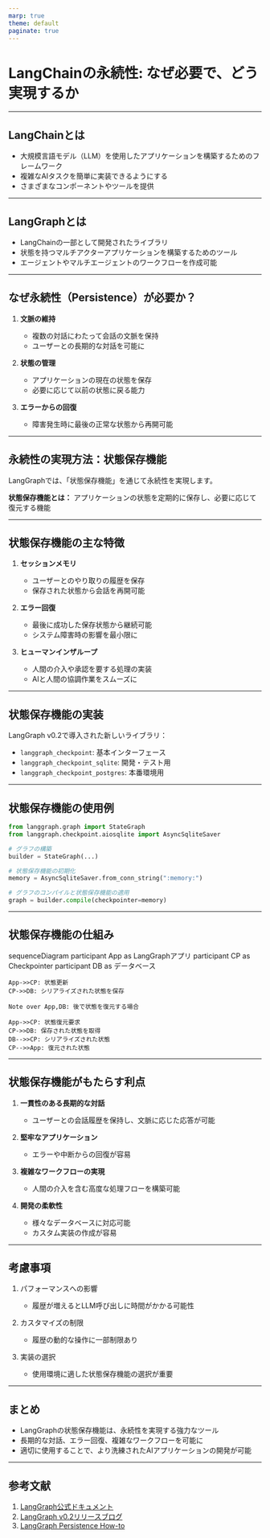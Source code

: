 ```yaml
---
marp: true
theme: default
paginate: true
---
```


# LangChainの永続性: なぜ必要で、どう実現するか

---

## LangChainとは

- 大規模言語モデル（LLM）を使用したアプリケーションを構築するためのフレームワーク
- 複雑なAIタスクを簡単に実装できるようにする
- さまざまなコンポーネントやツールを提供

---

## LangGraphとは

- LangChainの一部として開発されたライブラリ
- 状態を持つマルチアクターアプリケーションを構築するためのツール
- エージェントやマルチエージェントのワークフローを作成可能

---

## なぜ永続性（Persistence）が必要か？

1. **文脈の維持**
   - 複数の対話にわたって会話の文脈を保持
   - ユーザーとの長期的な対話を可能に

2. **状態の管理**
   - アプリケーションの現在の状態を保存
   - 必要に応じて以前の状態に戻る能力

3. **エラーからの回復**
   - 障害発生時に最後の正常な状態から再開可能

---

## 永続性の実現方法：状態保存機能

LangGraphでは、「状態保存機能」を通じて永続性を実現します。

**状態保存機能とは：**
アプリケーションの状態を定期的に保存し、必要に応じて復元する機能

---

## 状態保存機能の主な特徴

1. **セッションメモリ**
   - ユーザーとのやり取りの履歴を保存
   - 保存された状態から会話を再開可能

2. **エラー回復**
   - 最後に成功した保存状態から継続可能
   - システム障害時の影響を最小限に

3. **ヒューマンインザループ**
   - 人間の介入や承認を要する処理の実装
   - AIと人間の協調作業をスムーズに

---

## 状態保存機能の実装

LangGraph v0.2で導入された新しいライブラリ：

- `langgraph_checkpoint`: 基本インターフェース
- `langgraph_checkpoint_sqlite`: 開発・テスト用
- `langgraph_checkpoint_postgres`: 本番環境用

---

## 状態保存機能の使用例

```python
from langgraph.graph import StateGraph
from langgraph.checkpoint.aiosqlite import AsyncSqliteSaver

# グラフの構築
builder = StateGraph(...)

# 状態保存機能の初期化
memory = AsyncSqliteSaver.from_conn_string(":memory:")

# グラフのコンパイルと状態保存機能の適用
graph = builder.compile(checkpointer=memory)
```
---
## 状態保存機能の仕組み

<div class="mermaid">
sequenceDiagram
    participant App as LangGraphアプリ
    participant CP as Checkpointer
    participant DB as データベース

    App->>CP: 状態更新
    CP->>DB: シリアライズされた状態を保存

    Note over App,DB: 後で状態を復元する場合

    App->>CP: 状態復元要求
    CP->>DB: 保存された状態を取得
    DB-->>CP: シリアライズされた状態
    CP-->>App: 復元された状態
</div>

<script type="module">
import mermaid from 'https://cdn.jsdelivr.net/npm/mermaid@10.0.0/dist/mermaid.esm.min.mjs';
mermaid.initialize({ startOnLoad: true });
window.addEventListener('vscode.markdown.updateContent', function() { mermaid.init() });
</script>

---

## 状態保存機能がもたらす利点

1. **一貫性のある長期的な対話**
   - ユーザーとの会話履歴を保持し、文脈に応じた応答が可能

2. **堅牢なアプリケーション**
   - エラーや中断からの回復が容易

3. **複雑なワークフローの実現**
   - 人間の介入を含む高度な処理フローを構築可能

4. **開発の柔軟性**
   - 様々なデータベースに対応可能
   - カスタム実装の作成が容易

---

## 考慮事項

1. パフォーマンスへの影響
   - 履歴が増えるとLLM呼び出しに時間がかかる可能性

2. カスタマイズの制限
   - 履歴の動的な操作に一部制限あり

3. 実装の選択
   - 使用環境に適した状態保存機能の選択が重要

---

## まとめ

- LangGraphの状態保存機能は、永続性を実現する強力なツール
- 長期的な対話、エラー回復、複雑なワークフローを可能に
- 適切に使用することで、より洗練されたAIアプリケーションの開発が可能

---

## 参考文献

1. [LangGraph公式ドキュメント](https://langchain-ai.github.io/langgraph/)
2. [LangGraph v0.2リリースブログ](https://blog.langchain.dev/langgraph-v0-2/)
3. [LangGraph Persistence How-to](https://langchain-ai.github.io/langgraph/how-tos/persistence/)